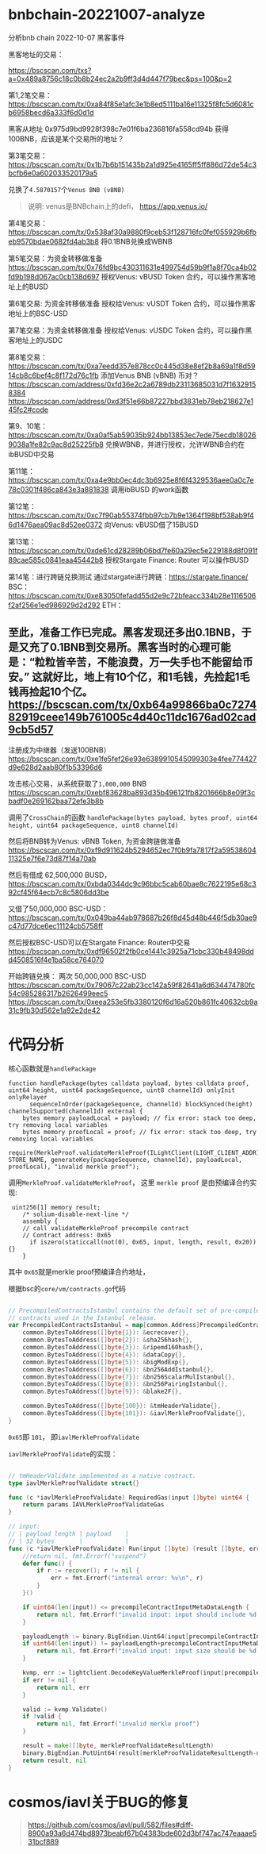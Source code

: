 # bnbchain-20221007-analyze
分析bnb chain 2022-10-07 黑客事件


黑客地址的交易：

https://bscscan.com/txs?a=0x489a8756c18c0b8b24ec2a2b9ff3d4d447f79bec&ps=100&p=2


第1,2笔交易：
https://bscscan.com/tx/0xa84f85e1afc3e1b8ed5111ba16e11325f8fc5d6081cb6958becd6a333f6d0d1d

黑客从地址 0x975d9bd9928f398c7e01f6ba236816fa558cd94b 获得100BNB，应该是某个交易所的地址？

第3笔交易：
https://bscscan.com/tx/0x1b7b6b151435b2a1d925e4165ff5ff886d72de54c3bcfb6e0a602033520179a5

兑换了`4.5870157`个`Venus BNB (vBNB)`

> 说明: venus是BNBchain上的defi， https://app.venus.io/

第4笔交易：
https://bscscan.com/tx/0x538af30a9880f9ceb53f128716fc0fef055929b6fbeb9570bdae0682fd4ab3b8
将0.1BNB兑换成WBNB

第5笔交易：为资金转移做准备
https://bscscan.com/tx/0x76fd9bc430311631e499754d59b9f1a8f70ca4b02fd9b198d067ac0cb138d697
授权Venus: vBUSD Token  合约，可以操作黑客地址上的BUSD


第6笔交易: 为资金转移做准备
授权给Venus: vUSDT Token 合约，可以操作黑客地址上的BSC-USD

第7笔交易：为资金转移做准备
授权给Venus: vUSDC Token 合约，可以操作黑客地址上的USDC

第8笔交易：
https://bscscan.com/tx/0xa7eedd357e878cc0c445d38e8ef2b8a69a1f8d5914cb8c6bef4c8f172d76c1fb
添加Venus BNB (vBNB) 币对？
https://bscscan.com/address/0xfd36e2c2a6789db23113685031d7f16329158384
https://bscscan.com/address/0xd3f51e66b87227bbd3831eb78eb218627e145fc2#code


第9、10笔：
https://bscscan.com/tx/0xa0af5ab59035b924bb13853ec7ede75ecdb180269038a1fe82c9ac8d25225fb8
兑换WBNB，并进行授权，允许WBNB合约在ibBUSD中交易

第11笔：
https://bscscan.com/tx/0xa4e9bb0ec4dc3b6925e8f6f4329536aee0a0c7e78c0301f486ca843e3a881838
调用ibBUSD 的work函数

第12笔：
https://bscscan.com/tx/0xc7f90ab55374fbb97cb7b9e1364f198bf538ab9f46d1476aea09ac8d52ee0372
 向Venus: vBUSD借了15BUSD

第13笔：
https://bscscan.com/tx/0xde61cd28289b06bd7fe60a29ec5e229188d8f091f89cae585c0841eaa45442b8
授权Stargate Finance: Router 可以操作BUSD


第14笔：进行跨链兑换测试
通过stargate进行跨链：https://stargate.finance/
BSC：https://bscscan.com/tx/0xe83050fefadd55d2e9c72bfeacc334b28e1116506f2af256e1ed986929d2d292
ETH：


至此，准备工作已完成。黑客发现还多出0.1BNB，于是又充了0.1BNB到交易所。黑客当时的心理可能是：“粒粒皆辛苦，不能浪费，万一失手也不能留给币安。”
这就好比，地上有10个亿，和1毛钱，先捡起1毛钱再捡起10个亿。
https://bscscan.com/tx/0xb64a99866ba0c727482919ceee149b761005c4d40c11dc1676ad02cad9cb5d57
---



注册成为中继器（发送100BNB）
https://bscscan.com/tx/0xe1fe5fef26e93e6389910545099303e4fee774427d9e628d2aab80f1b53396d6




攻击核心交易，从系统获取了`1,000,000` BNB
https://bscscan.com/tx/0xebf83628ba893d35b496121fb8201666b8e09f3cbadf0e269162baa72efe3b8b

调用了`CrossChain`的函数 `handlePackage(bytes payload, bytes proof, uint64 height, uint64 packageSequence, uint8 channelId)`


然后将BNB转为Venus: vBNB Token, 为资金跨链做准备
https://bscscan.com/tx/0xf9d911624b5294652ec7f0b9fa7817f2a5953860411325e7f6e73d87f14a70ab

然后有借成 62,500,000 BUSD，
https://bscscan.com/tx/0xbda0344dc9c96bbc5cab60bae8c7622195e68c392cf45f64ecb7c8c5806dd3be

又借了50,000,000 BSC-USD：
https://bscscan.com/tx/0x049ba44ab978687b26f8d45d48b446f5db30ae9c47d77dce6ec11124cb5758ff

然后授权BSC-USD可以在Stargate Finance: Router中交易
https://bscscan.com/tx/0xdf96502f2fb0ce1441c3925a71cbc330b48498ddd4508516f4e1ba58ce764070


开始跨链兑换： 两次  50,000,000 BSC-USD
https://bscscan.com/tx/0x79067c22ab23cc142a59f82641a6d634474780fc54c985286317b2626499eec5
https://bscscan.com/tx/0xeea253e5fb3380120f6d16a520b861fc40632cb9a31c9fb30d562e1a92e2de42




# 代码分析

核心函数就是`handlePackage`

```solidity
function handlePackage(bytes calldata payload, bytes calldata proof, uint64 height, uint64 packageSequence, uint8 channelId) onlyInit onlyRelayer
      sequenceInOrder(packageSequence, channelId) blockSynced(height) channelSupported(channelId) external {
    bytes memory payloadLocal = payload; // fix error: stack too deep, try removing local variables
    bytes memory proofLocal = proof; // fix error: stack too deep, try removing local variables
    require(MerkleProof.validateMerkleProof(ILightClient(LIGHT_CLIENT_ADDR).getAppHash(height), STORE_NAME, generateKey(packageSequence, channelId), payloadLocal, proofLocal), "invalid merkle proof");
```


调用`MerkleProof.validateMerkleProof`， 这里 `merkle proof` 是由预编译合约实现:

```solidity
 uint256[1] memory result;
    /* solium-disable-next-line */
    assembly {
    // call validateMerkleProof precompile contract
    // Contract address: 0x65
      if iszero(staticcall(not(0), 0x65, input, length, result, 0x20)) {}
    }
```

其中 `0x65`就是merkle proof预编译合约地址，



根据bsc的`core/vm/contracts.go`代码

```go

// PrecompiledContractsIstanbul contains the default set of pre-compiled Ethereum
// contracts used in the Istanbul release.
var PrecompiledContractsIstanbul = map[common.Address]PrecompiledContract{
	common.BytesToAddress([]byte{1}): &ecrecover{},
	common.BytesToAddress([]byte{2}): &sha256hash{},
	common.BytesToAddress([]byte{3}): &ripemd160hash{},
	common.BytesToAddress([]byte{4}): &dataCopy{},
	common.BytesToAddress([]byte{5}): &bigModExp{},
	common.BytesToAddress([]byte{6}): &bn256AddIstanbul{},
	common.BytesToAddress([]byte{7}): &bn256ScalarMulIstanbul{},
	common.BytesToAddress([]byte{8}): &bn256PairingIstanbul{},
	common.BytesToAddress([]byte{9}): &blake2F{},

	common.BytesToAddress([]byte{100}): &tmHeaderValidate{},
	common.BytesToAddress([]byte{101}): &iavlMerkleProofValidate{},
}

```

`0x65`即 `101`， 即`iavlMerkleProofValidate`


`iavlMerkleProofValidate`的实现：


```go

// tmHeaderValidate implemented as a native contract.
type iavlMerkleProofValidate struct{}

func (c *iavlMerkleProofValidate) RequiredGas(input []byte) uint64 {
	return params.IAVLMerkleProofValidateGas
}

// input:
// | payload length | payload    |
// | 32 bytes       |            |
func (c *iavlMerkleProofValidate) Run(input []byte) (result []byte, err error) {
	//return nil, fmt.Errorf("suspend")
	defer func() {
		if r := recover(); r != nil {
			err = fmt.Errorf("internal error: %v\n", r)
		}
	}()

	if uint64(len(input)) <= precompileContractInputMetaDataLength {
		return nil, fmt.Errorf("invalid input: input should include %d bytes payload length and payload", precompileContractInputMetaDataLength)
	}

	payloadLength := binary.BigEndian.Uint64(input[precompileContractInputMetaDataLength-uint64TypeLength : precompileContractInputMetaDataLength])
	if uint64(len(input)) != payloadLength+precompileContractInputMetaDataLength {
		return nil, fmt.Errorf("invalid input: input size should be %d, actual the size is %d", payloadLength+precompileContractInputMetaDataLength, len(input))
	}

	kvmp, err := lightclient.DecodeKeyValueMerkleProof(input[precompileContractInputMetaDataLength:])
	if err != nil {
		return nil, err
	}

	valid := kvmp.Validate()
	if !valid {
		return nil, fmt.Errorf("invalid merkle proof")
	}

	result = make([]byte, merkleProofValidateResultLength)
	binary.BigEndian.PutUint64(result[merkleProofValidateResultLength-uint64TypeLength:], 0x01)
	return result, nil
}
```






# cosmos/iavl关于BUG的修复

> https://github.com/cosmos/iavl/pull/582/files#diff-8900a93a6d474bd8973beabf67b04383bde602d3bf747ac747eaaae531bcf889




